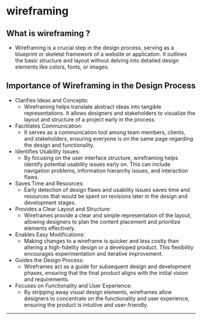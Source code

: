 # wireframing
## What is wireframing ?
  * Wireframing is a crucial step in the design process, serving as a blueprint or skeletal framework of a website or application. It outlines the basic structure and layout without delving into detailed design elements like colors, fonts, or images.

## Importance of Wireframing in the Design Process
* Clarifies Ideas and Concepts:
    * Wireframing helps translate abstract ideas into tangible representations. It allows designers and stakeholders to visualize the layout and structure of a project early in the process.
* Facilitates Communication:
    * It serves as a communication tool among team members, clients, and stakeholders, ensuring everyone is on the same page regarding the design and functionality.
* Identifies Usability Issues:
    * By focusing on the user interface structure, wireframing helps identify potential usability issues early on. This can include navigation problems, information hierarchy issues, and interaction flaws.
* Saves Time and Resources:
    * Early detection of design flaws and usability issues saves time and resources that would be spent on revisions later in the design and development stages.
* Provides a Clear Layout and Structure:
    * Wireframes provide a clear and simple representation of the layout, allowing designers to plan the content placement and prioritize elements effectively.
* Enables Easy Modifications:
    * Making changes to a wireframe is quicker and less costly than altering a high-fidelity design or a developed product. This flexibility encourages experimentation and iterative improvement.
* Guides the Design Process:
    * Wireframes act as a guide for subsequent design and development phases, ensuring that the final product aligns with the initial vision and requirements.
* Focuses on Functionality and User Experience:
    * By stripping away visual design elements, wireframes allow designers to concentrate on the functionality and user experience, ensuring the product is intuitive and user-friendly. 
___


